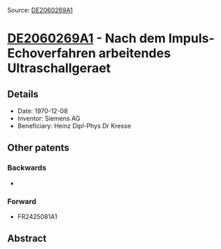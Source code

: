 Source: [DE2060269A1](https://patents.google.com/patent/DE2060269A1)

# [DE2060269A1](DE2060269A1.md) - Nach dem Impuls-Echoverfahren arbeitendes Ultraschallgeraet

## Details

* Date: 1970-12-08
* Inventor: Siemens AG
* Beneficiary: Heinz Dipl-Phys Dr Kresse

## Other patents

### Backwards
 * 
### Forward
 * FR2425081A1
## Abstract

